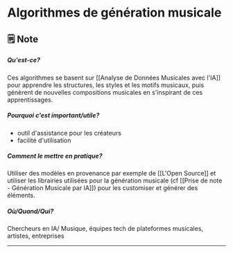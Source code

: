 
# Algorithmes de génération musicale
## 🗒️ Note
##### Qu'est-ce?

Ces algorithmes se basent sur [[Analyse de Données Musicales avec l'IA]]  pour apprendre les structures, les styles et les motifs musicaux, puis génèrent de nouvelles compositions musicales en s'inspirant de ces apprentissages.
##### Pourquoi c'est important/utile?

- outil d'assistance pour les créateurs
- facilité d'utilisation 

##### Comment le mettre en pratique?

Utiliser des modèles en provenance par exemple de [[L'Open Source]] et utiliser les librairies utilisées pour la génération musicale (cf [[Prise de note - Génération Musicale par IA]]) pour les customiser et générer des éléments.

##### Où/Quand/Qui?
Chercheurs en IA/ Musique, équipes tech de plateformes musicales, artistes, entreprises 

---

